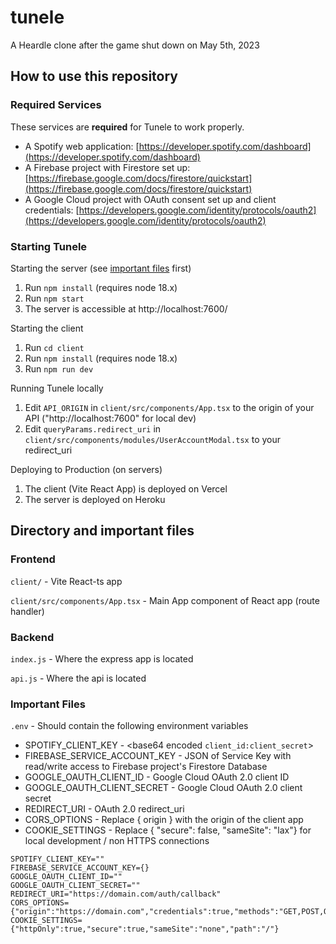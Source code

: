 # tunele

A Heardle clone after the game shut down on May 5th, 2023

## How to use this repository

### Required Services

These services are **required** for Tunele to work properly.

-   A Spotify web application: [https://developer.spotify.com/dashboard](https://developer.spotify.com/dashboard)
-   A Firebase project with Firestore set up: [https://firebase.google.com/docs/firestore/quickstart](https://firebase.google.com/docs/firestore/quickstart)
-   A Google Cloud project with OAuth consent set up and client credentials: [https://developers.google.com/identity/protocols/oauth2](https://developers.google.com/identity/protocols/oauth2)

### Starting Tunele

Starting the server (see [important files](https://github.com/wildrxge/tunele#important-files) first)

1. Run `npm install` (requires node 18.x)
2. Run `npm start`
3. The server is accessible at http://localhost:7600/

Starting the client

1. Run `cd client`
2. Run `npm install` (requires node 18.x)
3. Run `npm run dev`

Running Tunele locally

1. Edit `API_ORIGIN` in `client/src/components/App.tsx` to the origin of your API ("http://localhost:7600" for local dev)
2. Edit `queryParams.redirect_uri` in `client/src/components/modules/UserAccountModal.tsx` to your redirect_uri

Deploying to Production (on servers)

1. The client (Vite React App) is deployed on Vercel
2. The server is deployed on Heroku

## Directory and important files

### Frontend

`client/` - Vite React-ts app

`client/src/components/App.tsx` - Main App component of React app (route handler)

### Backend

`index.js` - Where the express app is located

`api.js` - Where the api is located

### Important Files

`.env` - Should contain the following environment variables

-   SPOTIFY_CLIENT_KEY - <base64 encoded `client_id:client_secret`>
-   FIREBASE_SERVICE_ACCOUNT_KEY - JSON of Service Key with read/write access to Firebase project's Firestore Database
-   GOOGLE_OAUTH_CLIENT_ID - Google Cloud OAuth 2.0 client ID
-   GOOGLE_OAUTH_CLIENT_SECRET - Google Cloud OAuth 2.0 client secret
-   REDIRECT_URI - OAuth 2.0 redirect_uri
-   CORS_OPTIONS - Replace { origin } with the origin of the client app
-   COOKIE_SETTINGS - Replace { "secure": false, "sameSite": "lax"} for local development / non HTTPS connections

```env
SPOTIFY_CLIENT_KEY=""
FIREBASE_SERVICE_ACCOUNT_KEY={}
GOOGLE_OAUTH_CLIENT_ID=""
GOOGLE_OAUTH_CLIENT_SECRET=""
REDIRECT_URI="https://domain.com/auth/callback"
CORS_OPTIONS={"origin":"https://domain.com","credentials":true,"methods":"GET,POST,OPTIONS"}
COOKIE_SETTINGS={"httpOnly":true,"secure":true,"sameSite":"none","path":"/"}
```
